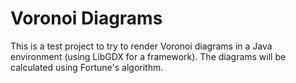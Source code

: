 # Voronoi Diagrams

This is a test project to try to render Voronoi diagrams in a Java environment (using LibGDX for a framework). The diagrams will be calculated using Fortune's algorithm.